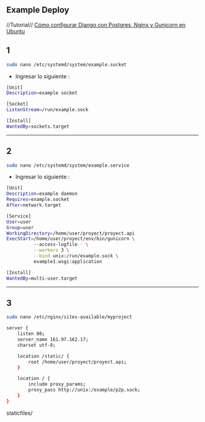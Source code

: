 
## Example Deploy

//Tutorial//  [Cómo configurar Django con Postgres, Nginx y Gunicorn en Ubuntu](https://www.digitalocean.com/community/tutorials/como-configurar-django-con-postgres-nginx-y-gunicorn-en-ubuntu-18-04-es)

## 1

```bash
sudo nano /etc/systemd/system/example.socket
```

- Ingresar lo siguiente :

```bash
[Unit]
Description=example socket

[Socket]
ListenStream=/run/example.sock

[Install]
WantedBy=sockets.target
```

---
## 2

```bash
sudo nano /etc/systemd/system/example.service
```

- Ingresar lo siguiente :


```bash
[Unit]
Description=example daemon
Requires=example.socket
After=network.target

[Service]
User=user
Group=user
WorkingDirectory=/home/user/proyect/proyect.api
ExecStart=/home/user/proyect/env/bin/gunicorn \
          --access-logfile - \
          --workers 3 \
          --bind unix:/run/example.sock \
          example1.wsgi:application

[Install]
WantedBy=multi-user.target
```

---

## 3

```bash
sudo nano /etc/nginx/sites-available/myproject
```

```bash
server {
    listen 80;
    server_name 161.97.162.17;
    charset utf-8;

    location /static/ {
        root /home/user/proyect/proyect.api;
    }

    location / {
        include proxy_params;
        proxy_pass http://unix:/example/p2p.sock;
    }
}
```

staticfiles/
